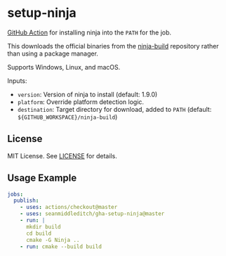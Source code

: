 setup-ninja
==============

[GitHub Action](https://github.com/features/actions) for installing ninja into
the `PATH` for the job.

This downloads the official binaries from the [ninja-build](https://github.com/ninja-build/ninja)
repository rather than using a package manager.

Supports Windows, Linux, and macOS.

Inputs:

- `version`: Version of ninja to install (default: 1.9.0)
- `platform`: Override platform detection logic.
- `destination`: Target directory for download, added to `PATH`
  (default: `${GITHUB_WORKSPACE}/ninja-build`)

License
-------

MIT License. See [LICENSE](LICENSE) for details.

Usage Example
-------------

```yaml
jobs:
  publish:
    - uses: actions/checkout@master
    - uses: seanmiddleditch/gha-setup-ninja@master
    - run: |
      mkdir build
      cd build
      cmake -G Ninja ..
    - run: cmake --build build
```
